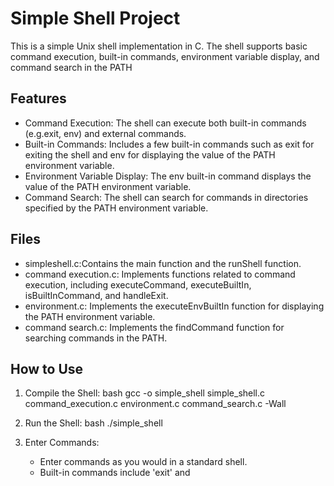 # Simple Shell Project

This is a simple Unix shell implementation in C. The shell supports basic command execution, built-in commands, environment variable display, and command search in the PATH

## Features

- Command Execution: The shell can execute both built-in commands (e.g.exit, env) and external commands.
- Built-in Commands: Includes a few built-in commands such as exit for exiting the shell and env for displaying the value of the PATH environment variable.
- Environment Variable Display: The env built-in command displays the value of the PATH environment variable.
- Command Search: The shell can search for commands in directories specified by the PATH environment variable.

## Files

- simpleshell.c:Contains the main function and the runShell function.
- command execution.c: Implements functions related to command execution, including executeCommand, executeBuiltIn, isBuiltInCommand, and handleExit.
- environment.c: Implements the executeEnvBuiltIn function for displaying the PATH environment variable.
- command search.c: Implements the findCommand function for searching commands in the PATH.

## How to Use

1. Compile the Shell:
    bash
    gcc -o simple_shell simple_shell.c command_execution.c environment.c command_search.c -Wall
    

2. Run the Shell:
    bash
    ./simple_shell
   

3. Enter Commands:
    - Enter commands as you would in a standard shell.
    - Built-in commands include 'exit' and


